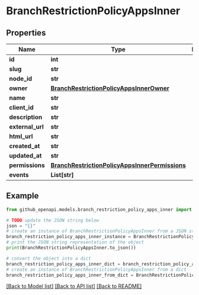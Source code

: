 # BranchRestrictionPolicyAppsInner


## Properties

Name | Type | Description | Notes
------------ | ------------- | ------------- | -------------
**id** | **int** |  | [optional] 
**slug** | **str** |  | [optional] 
**node_id** | **str** |  | [optional] 
**owner** | [**BranchRestrictionPolicyAppsInnerOwner**](BranchRestrictionPolicyAppsInnerOwner.md) |  | [optional] 
**name** | **str** |  | [optional] 
**client_id** | **str** |  | [optional] 
**description** | **str** |  | [optional] 
**external_url** | **str** |  | [optional] 
**html_url** | **str** |  | [optional] 
**created_at** | **str** |  | [optional] 
**updated_at** | **str** |  | [optional] 
**permissions** | [**BranchRestrictionPolicyAppsInnerPermissions**](BranchRestrictionPolicyAppsInnerPermissions.md) |  | [optional] 
**events** | **List[str]** |  | [optional] 

## Example

```python
from github_openapi.models.branch_restriction_policy_apps_inner import BranchRestrictionPolicyAppsInner

# TODO update the JSON string below
json = "{}"
# create an instance of BranchRestrictionPolicyAppsInner from a JSON string
branch_restriction_policy_apps_inner_instance = BranchRestrictionPolicyAppsInner.from_json(json)
# print the JSON string representation of the object
print(BranchRestrictionPolicyAppsInner.to_json())

# convert the object into a dict
branch_restriction_policy_apps_inner_dict = branch_restriction_policy_apps_inner_instance.to_dict()
# create an instance of BranchRestrictionPolicyAppsInner from a dict
branch_restriction_policy_apps_inner_from_dict = BranchRestrictionPolicyAppsInner.from_dict(branch_restriction_policy_apps_inner_dict)
```
[[Back to Model list]](../README.md#documentation-for-models) [[Back to API list]](../README.md#documentation-for-api-endpoints) [[Back to README]](../README.md)


